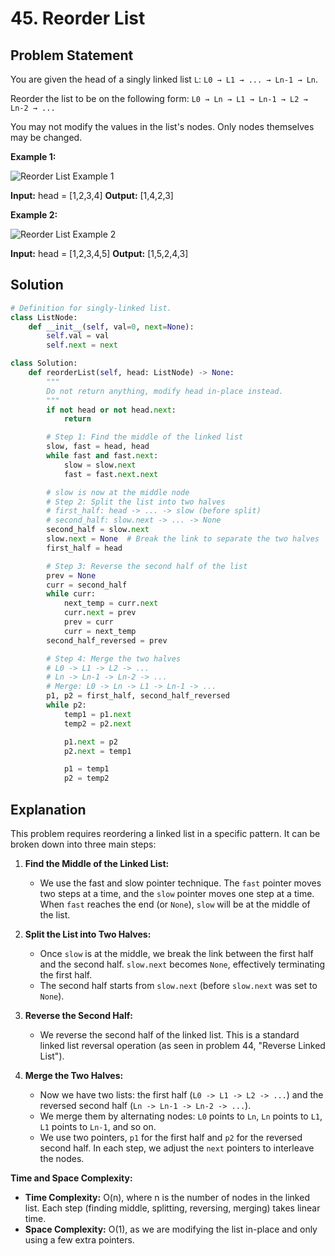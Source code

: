 
# 45. Reorder List

## Problem Statement

You are given the head of a singly linked list `L`: `L0 → L1 → ... → Ln-1 → Ln`.

Reorder the list to be on the following form: `L0 → Ln → L1 → Ln-1 → L2 → Ln-2 → ...`

You may not modify the values in the list's nodes. Only nodes themselves may be changed.

**Example 1:**

![Reorder List Example 1](https://assets.leetcode.com/uploads/2021/02/19/reorder1linked-list.jpg)

**Input:** head = [1,2,3,4]
**Output:** [1,4,2,3]

**Example 2:**

![Reorder List Example 2](https://assets.leetcode.com/uploads/2021/02/19/reorder2linked-list.jpg)

**Input:** head = [1,2,3,4,5]
**Output:** [1,5,2,4,3]

## Solution

```python
# Definition for singly-linked list.
class ListNode:
    def __init__(self, val=0, next=None):
        self.val = val
        self.next = next

class Solution:
    def reorderList(self, head: ListNode) -> None:
        """
        Do not return anything, modify head in-place instead.
        """
        if not head or not head.next:
            return

        # Step 1: Find the middle of the linked list
        slow, fast = head, head
        while fast and fast.next:
            slow = slow.next
            fast = fast.next.next

        # slow is now at the middle node
        # Step 2: Split the list into two halves
        # first_half: head -> ... -> slow (before split)
        # second_half: slow.next -> ... -> None
        second_half = slow.next
        slow.next = None  # Break the link to separate the two halves
        first_half = head

        # Step 3: Reverse the second half of the list
        prev = None
        curr = second_half
        while curr:
            next_temp = curr.next
            curr.next = prev
            prev = curr
            curr = next_temp
        second_half_reversed = prev

        # Step 4: Merge the two halves
        # L0 -> L1 -> L2 -> ...
        # Ln -> Ln-1 -> Ln-2 -> ...
        # Merge: L0 -> Ln -> L1 -> Ln-1 -> ...
        p1, p2 = first_half, second_half_reversed
        while p2:
            temp1 = p1.next
            temp2 = p2.next

            p1.next = p2
            p2.next = temp1

            p1 = temp1
            p2 = temp2
```

## Explanation

This problem requires reordering a linked list in a specific pattern. It can be broken down into three main steps:

1.  **Find the Middle of the Linked List:**
    -   We use the fast and slow pointer technique. The `fast` pointer moves two steps at a time, and the `slow` pointer moves one step at a time. When `fast` reaches the end (or `None`), `slow` will be at the middle of the list.

2.  **Split the List into Two Halves:**
    -   Once `slow` is at the middle, we break the link between the first half and the second half. `slow.next` becomes `None`, effectively terminating the first half.
    -   The second half starts from `slow.next` (before `slow.next` was set to `None`).

3.  **Reverse the Second Half:**
    -   We reverse the second half of the linked list. This is a standard linked list reversal operation (as seen in problem 44, "Reverse Linked List").

4.  **Merge the Two Halves:**
    -   Now we have two lists: the first half (`L0 -> L1 -> L2 -> ...`) and the reversed second half (`Ln -> Ln-1 -> Ln-2 -> ...`).
    -   We merge them by alternating nodes: `L0` points to `Ln`, `Ln` points to `L1`, `L1` points to `Ln-1`, and so on.
    -   We use two pointers, `p1` for the first half and `p2` for the reversed second half. In each step, we adjust the `next` pointers to interleave the nodes.

**Time and Space Complexity:**

-   **Time Complexity:** O(n), where n is the number of nodes in the linked list. Each step (finding middle, splitting, reversing, merging) takes linear time.
-   **Space Complexity:** O(1), as we are modifying the list in-place and only using a few extra pointers.
